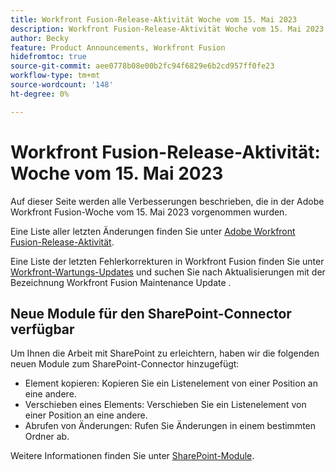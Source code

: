 ```yaml
---
title: Workfront Fusion-Release-Aktivität Woche vom 15. Mai 2023
description: Workfront Fusion-Release-Aktivität Woche vom 15. Mai 2023
author: Becky
feature: Product Announcements, Workfront Fusion
hidefromtoc: true
source-git-commit: aee0778b08e00b2fc94f6829e6b2cd957ff0fe23
workflow-type: tm+mt
source-wordcount: '148'
ht-degree: 0%

---
```


# Workfront Fusion-Release-Aktivität: Woche vom 15. Mai 2023

Auf dieser Seite werden alle Verbesserungen beschrieben, die in der Adobe Workfront Fusion-Woche vom 15. Mai 2023 vorgenommen wurden.

Eine Liste aller letzten Änderungen finden Sie unter [Adobe Workfront Fusion-Release-Aktivität](../../../product-announcements/product-releases/fusion-release-activity/fusion-release-activity.md).

Eine Liste der letzten Fehlerkorrekturen in Workfront Fusion finden Sie unter [Workfront-Wartungs-Updates](https://experienceleague.adobe.com/docs/workfront-known-issues/releases/current-updates.html) und suchen Sie nach Aktualisierungen mit der Bezeichnung Workfront Fusion Maintenance Update .

## Neue Module für den SharePoint-Connector verfügbar

Um Ihnen die Arbeit mit SharePoint zu erleichtern, haben wir die folgenden neuen Module zum SharePoint-Connector hinzugefügt:

* Element kopieren: Kopieren Sie ein Listenelement von einer Position an eine andere.
* Verschieben eines Elements: Verschieben Sie ein Listenelement von einer Position an eine andere.
* Abrufen von Änderungen: Rufen Sie Änderungen in einem bestimmten Ordner ab.

<!-- Watch events: Trigger a scenario instantly when an item in SharePoint is added, updated, or deleted.
-->

Weitere Informationen finden Sie unter [SharePoint-Module](/help/quicksilver/workfront-fusion/apps-and-their-modules/sharepoint-modules.md).
